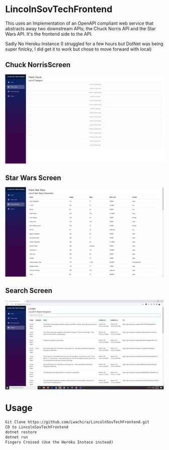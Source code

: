 # LincolnSovTechFrontend
This uses an Implementation of an OpenAPI compliant web service that abstracts away two downstream APIs; the Chuck Norris API and the Star Wars API. It's the frontend side to the API.

Sadly No Heroku Instance (I struggled for a few hours but DotNet was being super finicky, I did get it to work but chose to move forward with local)

## Chuck NorrisScreen 
![Backend Image 1](Images/Screen1.png)

## Star Wars Screen 
![Backend Image 1](Images/Screen3.png)

## Search Screen 
![Backend Image 1](Images/Screen4.png)


# Usage

    Git Clone https://github.com/Lwachira/LincolnSovTechFrontend.git
    CD to LincolnSovTechFrontend
    dotnet restore
    dotnet run
    Fingers Crossed (Use the Heroku Instace instead)